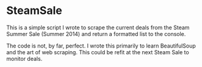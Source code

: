 SteamSale
=========

This is a simple script I wrote to scrape the current deals from the Steam Summer Sale (Summer 2014) and return a formatted list to the console.

The code is not, by far, perfect. I wrote this primarily to learn BeautifulSoup and the art of web scraping. This could be refit at the next Steam Sale to monitor deals.
